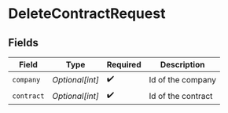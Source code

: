 # DeleteContractRequest


## Fields

| Field              | Type               | Required           | Description        |
| ------------------ | ------------------ | ------------------ | ------------------ |
| `company`          | *Optional[int]*    | :heavy_check_mark: | Id of the company  |
| `contract`         | *Optional[int]*    | :heavy_check_mark: | Id of the contract |